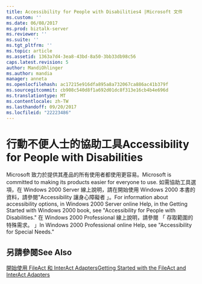 ```yaml
---
title: Accessibility for People with Disabilities4 |Microsoft 文件
ms.custom: ''
ms.date: 06/08/2017
ms.prod: biztalk-server
ms.reviewer: ''
ms.suite: ''
ms.tgt_pltfrm: ''
ms.topic: article
ms.assetid: 1363a7d4-3ea8-43bd-8a50-3bb33db98c56
caps.latest.revision: 5
author: MandiOhlinger
ms.author: mandia
manager: anneta
ms.openlocfilehash: ac17215e916dfa895a8a732067ca886ac41b379f
ms.sourcegitcommit: cb908c540d8f1a692d01dc8f313e16cb4b4e696d
ms.translationtype: MT
ms.contentlocale: zh-TW
ms.lasthandoff: 09/20/2017
ms.locfileid: "22223486"
---
```

# <a name="accessibility-for-people-with-disabilities"></a><span data-ttu-id="9cd63-102">行動不便人士的協助工具</span><span class="sxs-lookup"><span data-stu-id="9cd63-102">Accessibility for People with Disabilities</span></span>
<span data-ttu-id="9cd63-103">Microsoft 致力於提供其產品的所有使用者都使用更容易。</span><span class="sxs-lookup"><span data-stu-id="9cd63-103">Microsoft is committed to making its products easier for everyone to use.</span></span> <span data-ttu-id="9cd63-104">如需協助工具選項，在 Windows 2000 Server 線上說明，請在開始使用 Windows 2000 本書的資料，請參閱"Accessibility 讓身心障礙者 」。</span><span class="sxs-lookup"><span data-stu-id="9cd63-104">For information about accessibility options, in Windows 2000 Server online Help, in the Getting Started with Windows 2000 book, see "Accessibility for People with Disabilities."</span></span> <span data-ttu-id="9cd63-105">在 Windows 2000 Professional 線上說明，請參閱 「 存取範圍的特殊需求。 」</span><span class="sxs-lookup"><span data-stu-id="9cd63-105">In Windows 2000 Professional online Help, see "Accessibility for Special Needs."</span></span>  
  
## <a name="see-also"></a><span data-ttu-id="9cd63-106">另請參閱</span><span class="sxs-lookup"><span data-stu-id="9cd63-106">See Also</span></span>  
 [<span data-ttu-id="9cd63-107">開始使用 FileAct 和 InterAct Adapters</span><span class="sxs-lookup"><span data-stu-id="9cd63-107">Getting Started with the FileAct and InterAct Adapters</span></span>](../../adapters-and-accelerators/fileact-interact/getting-started-with-the-fileact-and-interact-adapters.md)